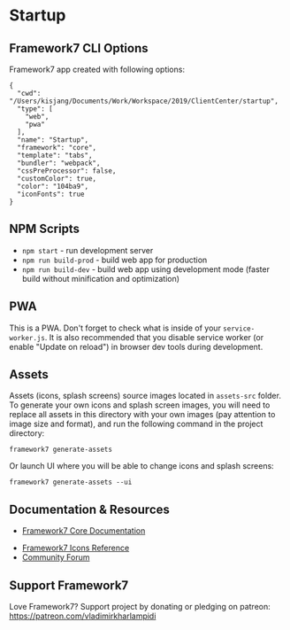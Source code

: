 # Startup

## Framework7 CLI Options

Framework7 app created with following options:

```
{
  "cwd": "/Users/kisjang/Documents/Work/Workspace/2019/ClientCenter/startup",
  "type": [
    "web",
    "pwa"
  ],
  "name": "Startup",
  "framework": "core",
  "template": "tabs",
  "bundler": "webpack",
  "cssPreProcessor": false,
  "customColor": true,
  "color": "104ba9",
  "iconFonts": true
}
```

## NPM Scripts

- `npm start` - run development server
- `npm run build-prod` - build web app for production
- `npm run build-dev` - build web app using development mode (faster build without minification and optimization)

## PWA

This is a PWA. Don't forget to check what is inside of your `service-worker.js`. It is also recommended that you disable service worker (or enable "Update on reload") in browser dev tools during development.

## Assets

Assets (icons, splash screens) source images located in `assets-src` folder. To generate your own icons and splash screen images, you will need to replace all assets in this directory with your own images (pay attention to image size and format), and run the following command in the project directory:

```
framework7 generate-assets
```

Or launch UI where you will be able to change icons and splash screens:

```
framework7 generate-assets --ui
```

## Documentation & Resources

- [Framework7 Core Documentation](https://framework7.io/docs/)

* [Framework7 Icons Reference](https://framework7.io/icons/)
* [Community Forum](https://forum.framework7.io)

## Support Framework7

Love Framework7? Support project by donating or pledging on patreon:
https://patreon.com/vladimirkharlampidi
